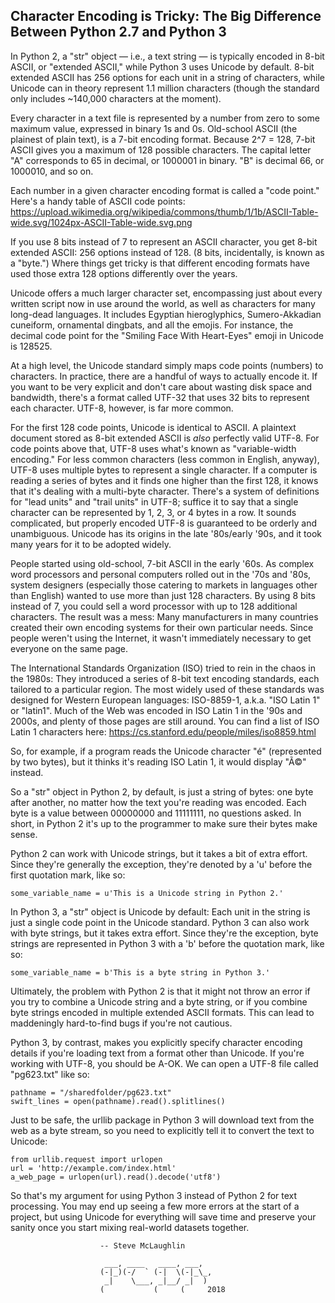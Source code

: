 ##  Character Encoding is Tricky: The Big Difference Between Python 2.7 and Python 3

In Python 2, a "str" object — i.e., a text string — is typically encoded in 8-bit ASCII, or "extended ASCII," while Python 3 uses Unicode by default. 8-bit extended ASCII has 256 options for each unit in a string of characters, while Unicode can in theory represent 1.1 million characters (though the standard only includes ~140,000 characters at the moment).

Every character in a text file is represented by a number from zero to some maximum value, expressed in binary 1s and 0s. Old-school ASCII (the plainest of plain text), is a 7-bit encoding format. Because 2^7 = 128, 7-bit ASCII gives you a maximum of 128 possible characters. The capital letter "A" corresponds to 65 in decimal, or 1000001 in binary. "B" is decimal 66, or 1000010, and so on.

Each number in a given character encoding format is called a "code point." Here's a handy table of ASCII code points:
https://upload.wikimedia.org/wikipedia/commons/thumb/1/1b/ASCII-Table-wide.svg/1024px-ASCII-Table-wide.svg.png

If you use 8 bits instead of 7 to represent an ASCII character, you get 8-bit extended ASCII: 256 options instead of 128. (8 bits, incidentally, is known as a "byte.") Where things get tricky is that different encoding formats have used those extra 128 options differently over the years.

Unicode offers a much larger character set, encompassing just about every written script now in use around the world, as well as characters for many long-dead languages. It includes Egyptian hieroglyphics, Sumero-Akkadian cuneiform, ornamental dingbats, and all the emojis. For instance, the decimal code point for the "Smiling Face With Heart-Eyes" emoji in Unicode is 128525.

At a high level, the Unicode standard simply maps code points (numbers) to characters. In practice, there are a handful of ways to actually encode it. If you want to be very explicit and don't care about wasting disk space and bandwidth, there's a format called UTF-32 that uses 32 bits to represent each character. UTF-8, however, is far more common.

For the first 128 code points, Unicode is identical to ASCII. A plaintext document stored as 8-bit extended ASCII is *also* perfectly valid UTF-8. For code points above that, UTF-8 uses what's known as "variable-width encoding." For less common characters (less common in English, anyway), UTF-8 uses multiple bytes to represent a single character. If a computer is reading a series of bytes and it finds one higher than the first 128, it knows that it's dealing with a multi-byte character. There's a system of definitions for "lead units" and "trail units" in UTF-8; suffice it to say that a single character can be represented by 1, 2, 3, or 4 bytes in a row. It sounds complicated, but properly encoded UTF-8 is guaranteed to be orderly and unambiguous. Unicode has its origins in the late '80s/early '90s, and it took many years for it to be adopted widely.

People started using old-school, 7-bit ASCII in the early '60s. As complex word processors and personal computers rolled out in the '70s and '80s, system designers (especially those catering to markets in languages other than English) wanted to use more than just 128 characters. By using 8 bits instead of 7, you could sell a word processor with up to 128 additional characters. The result was a mess: Many manufacturers in many countries created their own encoding systems for their own particular needs. Since people weren't using the Internet, it wasn't immediately necessary to get everyone on the same page.

The International Standards Organization (ISO) tried to rein in the chaos in the 1980s: They introduced a series of 8-bit text encoding standards, each tailored to a particular region. The most widely used of these standards was designed for Western European languages: ISO-8859-1, a.k.a. "ISO Latin 1" or "latin1". Much of the Web was encoded in ISO Latin 1 in the '90s and 2000s, and plenty of those pages are still around. You can find a list of ISO Latin 1 characters here:
https://cs.stanford.edu/people/miles/iso8859.html

So, for example, if a program reads the Unicode character "é" (represented by two bytes), but it thinks it's reading ISO Latin 1, it would display "Ã©" instead.

So a "str" object in Python 2, by default, is just a string of bytes: one byte after another, no matter how the text you're reading was encoded. Each byte is a value between 00000000 and 11111111, no questions asked. In short, in Python 2 it's up to the programmer to make sure their bytes make sense.

Python 2 can work with Unicode strings, but it takes a bit of extra effort. Since they're generally the exception, they're denoted by a 'u' before the first quotation mark, like so:

    some_variable_name = u'This is a Unicode string in Python 2.'

In Python 3, a "str" object is Unicode by default: Each unit in the string is just a single code point in the Unicode standard. Python 3 can also work with byte strings, but it takes extra effort. Since they're the exception, byte strings are represented in Python 3 with a 'b' before the quotation mark, like so:

    some_variable_name = b'This is a byte string in Python 3.'

Ultimately, the problem with Python 2 is that it might not throw an error if you try to combine a Unicode string and a byte string, or if you combine byte strings encoded in multiple extended ASCII formats. This can lead to maddeningly hard-to-find bugs if you're not cautious.

Python 3, by contrast, makes you explicitly specify character encoding details if you're loading text from a format other than Unicode. If you're working with UTF-8, you should be A-OK. We can open a UTF-8 file called "pg623.txt" like so:

    pathname = "/sharedfolder/pg623.txt"
    swift_lines = open(pathname).read().splitlines()

Just to be safe, the urllib package in Python 3 will download text from the web as a byte stream, so you need to explicitly tell it to convert the text to Unicode:

    from urllib.request import urlopen
    url = 'http://example.com/index.html'
    a_web_page = urlopen(url).read().decode('utf8')

So that's my argument for using Python 3 instead of Python 2 for text processing. You may end up seeing a few more errors at the start of a project, but using Unicode for everything will save time and preserve your sanity once you start mixing real-world datasets together.


                        -- Steve McLaughlin

                         ___, ____   ____, ___,
                        (-|_)(-/  ` (-|  \(-|_\_,
                         _|    \___, _|__/ _|  )
                        (           (     (     2018
